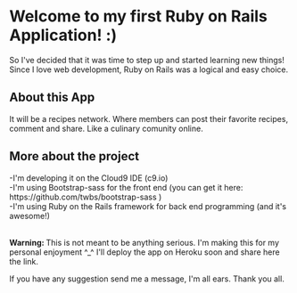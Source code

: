 <h1>Welcome to my first Ruby on Rails Application! :)</h1>

So I've decided that it was time to step up and started learning new things!
Since I love web development, Ruby on Rails was a logical and easy  choice.

<h2>About this App</h2>
It will be a recipes network. Where members can post their favorite recipes, comment and share.
Like a culinary comunity online. 

<h2>More about the project</h2>
  -I'm developing it on the Cloud9 IDE (c9.io)<br>
  -I'm using Bootstrap-sass for the front end (you can get it here: https://github.com/twbs/bootstrap-sass )<br>
  -I'm using Ruby on the Rails framework for back end programming (and it's awesome!)<br><br>

<b>Warning: </b> This is not meant to be anything serious. I'm making this for my personal enjoyment ^_^ 
I'll deploy the app on Heroku soon and share here the link.

If you have any suggestion send me a message, I'm all ears. Thank you all.